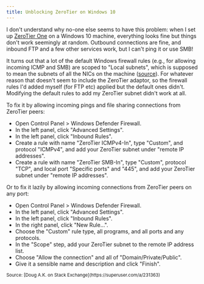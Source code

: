 ```yaml
---
title: Unblocking ZeroTier on Windows 10
---
```

I don't understand why no-one else seems to have this problem: when I set up [ZeroTier One](https://www.zerotier.com) on a Windows 10 machine, everything looks fine but things don't work seemingly at random.
Outbound connections are fine, and inbound FTP and a few other services work, but I can't ping it or use SMB!

It turns out that a lot of the default Windows firewall rules (e.g., for allowing incoming ICMP and SMB) are scoped to "Local subnets", which is supposed to mean the subnets of all the NICs on the machine ([source](https://serverfault.com/a/361206)).
For whatever reason that doesn't seem to include the ZeroTier adaptor, so the firewall rules I'd added myself (for FTP etc) applied but the default ones didn't.
Modifying the default rules to add my ZeroTier subnet didn't work at all.

To fix it by allowing incoming pings and file sharing connections from ZeroTier peers:

* Open Control Panel > Windows Defender Firewall.
* In the left panel, click "Advanced Settings".
* In the left panel, click "Inbound Rules".
* Create a rule with name "ZeroTier ICMPv4-In", type "Custom", and protocol "ICMPv4", and add your ZeroTier subnet under "remote IP addresses".
* Create a rule with name "ZeroTier SMB-In", type "Custom", protocol "TCP", and local port "Specific ports" and "445", and add your ZeroTier subnet under "remote IP addresses".


Or to fix it lazily by allowing incoming connections from ZeroTier peers on any port:

* Open Control Panel > Windows Defender Firewall.
* In the left panel, click "Advanced Settings".
* In the left panel, click "Inbound Rules".
* In the right panel, click "New Rule...".
* Choose the "Custom" rule type, all programs, and all ports and any protocols.
* In the "Scope" step, add your ZeroTier subnet to the remote IP address list.
* Choose "Allow the connection" and all of "Domain/Private/Public".
* Give it a sensible name and description and click "Finish".

<small>
Source: [Doug A.K. on Stack Exchange](https://superuser.com/a/231363)
</small>
